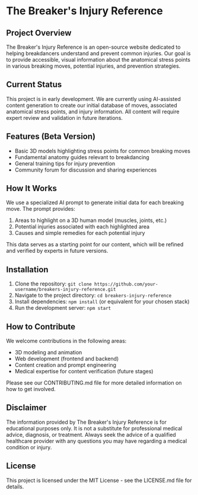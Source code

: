 # The Breaker's Injury Reference

## Project Overview

The Breaker's Injury Reference is an open-source website dedicated to helping breakdancers understand and prevent common injuries. Our goal is to provide accessible, visual information about the anatomical stress points in various breaking moves, potential injuries, and prevention strategies.

## Current Status

This project is in early development. We are currently using AI-assisted content generation to create our initial database of moves, associated anatomical stress points, and injury information. All content will require expert review and validation in future iterations.

## Features (Beta Version)

- Basic 3D models highlighting stress points for common breaking moves
- Fundamental anatomy guides relevant to breakdancing
- General training tips for injury prevention
- Community forum for discussion and sharing experiences

## How It Works

We use a specialized AI prompt to generate initial data for each breaking move. The prompt provides:

1. Areas to highlight on a 3D human model (muscles, joints, etc.)
2. Potential injuries associated with each highlighted area
3. Causes and simple remedies for each potential injury

This data serves as a starting point for our content, which will be refined and verified by experts in future versions.

## Installation

1. Clone the repository: `git clone https://github.com/your-username/breakers-injury-reference.git`
2. Navigate to the project directory: `cd breakers-injury-reference`
3. Install dependencies: `npm install` (or equivalent for your chosen stack)
4. Run the development server: `npm start`

## How to Contribute

We welcome contributions in the following areas:

- 3D modeling and animation
- Web development (frontend and backend)
- Content creation and prompt engineering
- Medical expertise for content verification (future stages)

Please see our CONTRIBUTING.md file for more detailed information on how to get involved.

## Disclaimer

The information provided by The Breaker's Injury Reference is for educational purposes only. It is not a substitute for professional medical advice, diagnosis, or treatment. Always seek the advice of a qualified healthcare provider with any questions you may have regarding a medical condition or injury.

## License

This project is licensed under the MIT License - see the LICENSE.md file for details.

